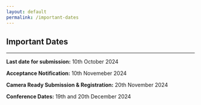 ```yaml
---
layout: default
permalink: /important-dates
---
```

## Important Dates
---

**Last date for submission:**  10th October  2024

**Acceptance Notification:** 10th Novemeber 2024

**Camera Ready Submission & Registration:**  20th November 2024

**Conference Dates:**  19th and 20th December 2024

